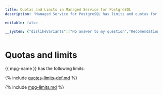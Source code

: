 ```yaml
---
title: Quotas and Limits in Managed Service for PostgreSQL
description: 'Managed Service for PostgreSQL has limits and quotas for the number of clusters, the total number of processor cores for all database hosts, the total amount of virtual memory for all database hosts, the total amount of storage for all clusters in one cloud. You will learn more about the limitations of the service in this article. '

editable: false

__system: {"dislikeVariants":["No answer to my question","Recomendations didn't help","The content doesn't match title","Other"]}
---
```




# Quotas and limits

{{ mpg-name }} has the following limits:

{% include [quotes-limits-def.md](../../_includes/quotes-limits-def.md) %}

{% include [mpg-limits.md](../../_includes/mdb/mpg-limits.md) %}


